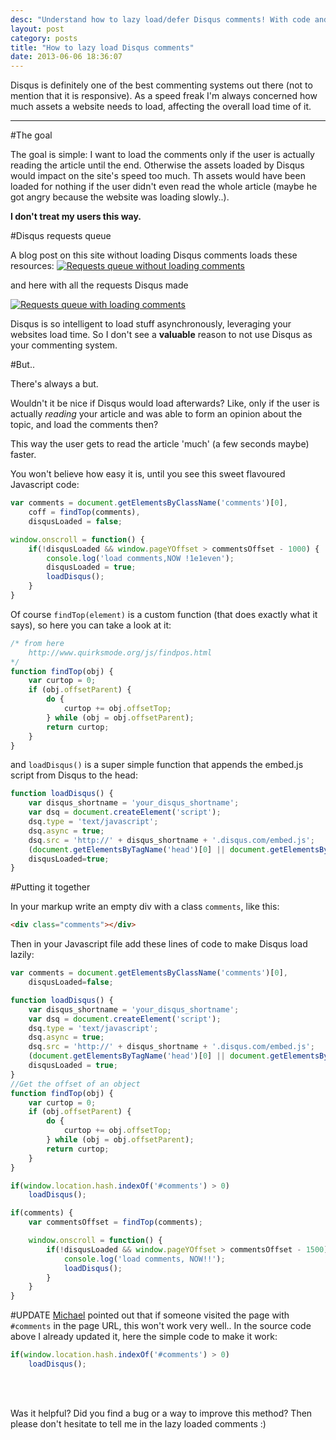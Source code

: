 ```yaml
---
desc: "Understand how to lazy load/defer Disqus comments! With code and explanation."
layout: post
category: posts
title: "How to lazy load Disqus comments"
date: 2013-06-06 18:36:07
---
```



Disqus is definitely one of the best commenting systems out there (not to mention that it is responsive).
As a speed freak I'm always concerned how much assets a website needs to load, affecting the overall load time of it.

---------

#The goal

The goal is simple: I want to load the comments only if the user is actually reading the article until the end. Otherwise the assets loaded by Disqus would impact on the site's speed too much. Th assets would have been loaded for nothing if the user didn't even read the whole article (maybe he got angry because the website was loading slowly..).

**I don't treat my users this way.**


#Disqus requests queue

A blog post on this site without loading Disqus comments loads these resources:
<a href="https://s3-eu-west-1.amazonaws.com/cf.img/posts/2013/06/requestswithoutdisqus.png" title="Requests queue without loading comments"><img class='lazy' src="https://s3-eu-west-1.amazonaws.com/cf.img/posts/2013/06/requestswithoutdisqus.png" alt="Requests queue without loading comments"></a>

and here with all the requests Disqus made

<a href="https://s3-eu-west-1.amazonaws.com/cf.img/posts/2013/06/requestswithdisqus.png" title="Requests queue with loading comments"><img class='lazy' src="https://s3-eu-west-1.amazonaws.com/cf.img/posts/2013/06/requestswithdisqus.png" alt="Requests queue with loading comments"></a>

Disqus is so intelligent to load stuff asynchronously, leveraging your websites load time.
So I don't see a **valuable** reason to not use Disqus as your commenting system.

#But..

There's always a but.

Wouldn't it be nice if Disqus would load afterwards? Like, only if the user is actually *reading* your article and was able to form an opinion about the topic, and load the comments then?

This way the user gets to read the article 'much' (a few seconds maybe) faster.

You won't believe how easy it is, until you see this sweet flavoured Javascript code:

```javascript
var comments = document.getElementsByClassName('comments')[0],
	coff = findTop(comments),
    disqusLoaded = false;

window.onscroll = function() {
    if(!disqusLoaded && window.pageYOffset > commentsOffset - 1000) {
        console.log('load comments,NOW !1e1even');
        disqusLoaded = true;
        loadDisqus();
    }
}
```

Of course ```findTop(element)``` is a custom function (that does exactly what it says), so here you can take a look at it:

```javascript
/* from here
	http://www.quirksmode.org/js/findpos.html
*/
function findTop(obj) {
    var curtop = 0;
    if (obj.offsetParent) {
        do {
            curtop += obj.offsetTop;
        } while (obj = obj.offsetParent);
        return curtop;
    }
}
```

and ```loadDisqus()``` is a super simple function that appends the embed.js script from Disqus to the head:

```javascript
function loadDisqus() {
    var disqus_shortname = 'your_disqus_shortname';
    var dsq = document.createElement('script');
    dsq.type = 'text/javascript';
    dsq.async = true;
    dsq.src = 'http://' + disqus_shortname + '.disqus.com/embed.js';
    (document.getElementsByTagName('head')[0] || document.getElementsByTagName('body')[0]).appendChild(dsq);
    disqusLoaded=true;
}
```

#Putting it together

In your markup write an empty div with a class ```comments```, like this:

```html
<div class="comments"></div>
```
Then in your Javascript file add these lines of code to make Disqus load lazily:

```javascript
var comments = document.getElementsByClassName('comments')[0],
    disqusLoaded=false;

function loadDisqus() {
    var disqus_shortname = 'your_disqus_shortname';
    var dsq = document.createElement('script');
    dsq.type = 'text/javascript';
    dsq.async = true;
    dsq.src = 'http://' + disqus_shortname + '.disqus.com/embed.js';
    (document.getElementsByTagName('head')[0] || document.getElementsByTagName('body')[0]).appendChild(dsq);
    disqusLoaded = true;
}
//Get the offset of an object
function findTop(obj) {
    var curtop = 0;
    if (obj.offsetParent) {
        do {
            curtop += obj.offsetTop;
        } while (obj = obj.offsetParent);
        return curtop;
    }
}

if(window.location.hash.indexOf('#comments') > 0)
    loadDisqus();

if(comments) {
    var commentsOffset = findTop(comments);

    window.onscroll = function() {
    	if(!disqusLoaded && window.pageYOffset > commentsOffset - 1500) {
            console.log('load comments, NOW!!');
            loadDisqus();
        }
    }
}
```

#UPDATE
[Michael](http://christian-fei.com/tutorials/how-to-lazy-load-disqus-comments/#comments) pointed out that if someone visited the page with ```#comments``` in the page URL, this won't work very well..
In the source code above I already updated it, here the simple code to make it work:

```javascript
if(window.location.hash.indexOf('#comments') > 0)
    loadDisqus();
```

<br/>
<br/>

Was it helpful? Did you find a bug or a way to improve this method?
Then please don't hesitate to tell me in the lazy loaded comments :)
